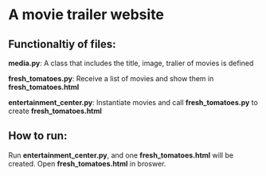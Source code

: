 # A movie trailer website

## Functionaltiy of files:

**media.py**: A class that includes the title, image, tralier of movies is defined

**fresh_tomatoes.py**: Receive a list of movies and show them in **fresh_tomatoes.html**

**entertainment_center.py**: Instantiate movies and call **fresh_tomatoes.py** to create **fresh_tomatoes.html**

## How to run:

Run **entertainment_center.py**, and one **fresh_tomatoes.html** will be created. Open **fresh_tomatoes.html** in broswer. 
